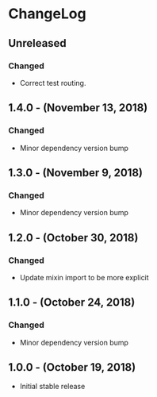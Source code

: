 ChangeLog
=========

Unreleased
----------
### Changed
* Correct test routing.

1.4.0 - (November 13, 2018)
------------------
### Changed
* Minor dependency version bump

1.3.0 - (November 9, 2018)
------------------
### Changed
* Minor dependency version bump

1.2.0 - (October 30, 2018)
------------------
### Changed
* Update mixin import to be more explicit

1.1.0 - (October 24, 2018)
------------------
### Changed
* Minor dependency version bump

1.0.0 - (October 19, 2018)
------------------
* Initial stable release
